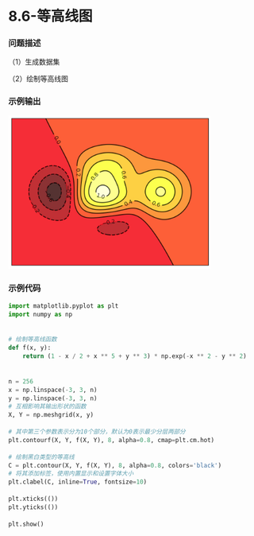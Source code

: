 # 8.6-等高线图

### 问题描述

（1）生成数据集

（2）绘制等高线图

### 示例输出

<img src="https://github.com/jm199504/Python-Exercises/blob/master/8-%E7%BB%98%E5%88%B6%E5%9B%BE%E8%A1%A8%EF%BC%88matplotlib%EF%BC%89/8.6-%E7%AD%89%E9%AB%98%E7%BA%BF%E5%9B%BE/Figure_1.jpg?raw=true" style="zoom:80%;" />

### 示例代码

```python
import matplotlib.pyplot as plt
import numpy as np


# 绘制等高线函数
def f(x, y):
    return (1 - x / 2 + x ** 5 + y ** 3) * np.exp(-x ** 2 - y ** 2)


n = 256
x = np.linspace(-3, 3, n)
y = np.linspace(-3, 3, n)
# 互相影响其输出形状的函数
X, Y = np.meshgrid(x, y)

# 其中第三个参数表示分为10个部分，默认为0表示最少分层两部分
plt.contourf(X, Y, f(X, Y), 8, alpha=0.8, cmap=plt.cm.hot)

# 绘制黑白类型的等高线
C = plt.contour(X, Y, f(X, Y), 8, alpha=0.8, colors='black')
# 将其添加标签，使用内置显示和设置字体大小
plt.clabel(C, inline=True, fontsize=10)

plt.xticks(())
plt.yticks(())

plt.show()

```